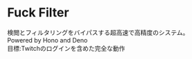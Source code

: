 # Fuck Filter
検閲とフィルタリングをバイパスする超高速で高精度のシステム。 <br>
Powered by Hono and Deno<br>
目標:Twitchのログインを含めた完全な動作

